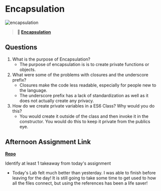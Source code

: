 # Encapsulation

![encapsulation](https://bcw.blob.core.windows.net/public/img/journals/5838157482080222)

> **📖 [Encapsulation](https://codeworksacademy.com/fs-student-guide/resources/wk3/02-Encapsulation)**

## Questions

1. What is the purpose of Encapsulation?
    - The purpose of encapsulation is is to create private functions or objects.
2. What were some of the problems with closures and the underscore prefix?
    - Closures make the code less readable, especially for people new to the language. 
    - The underscore prefix has a lack of standardization as well as it does not actually create any privacy.
3. How do we create private variables in a ES6 Class? Why would you do this?
    - You would create it outside of the class and then invoke it in the constructor. You would do this to keep it private from the publics eye.

## Afternoon Assignment Link

**[Repo](https://github.com/smithtaylord/vendr)**

Identify at least 1 takeaway from today's assignment
 - Today's Lab felt much better than yesterday. I was able to finish before leaving for the day! It is still going to take some time to get used to how all the files connect, but using the references has been a life saver!